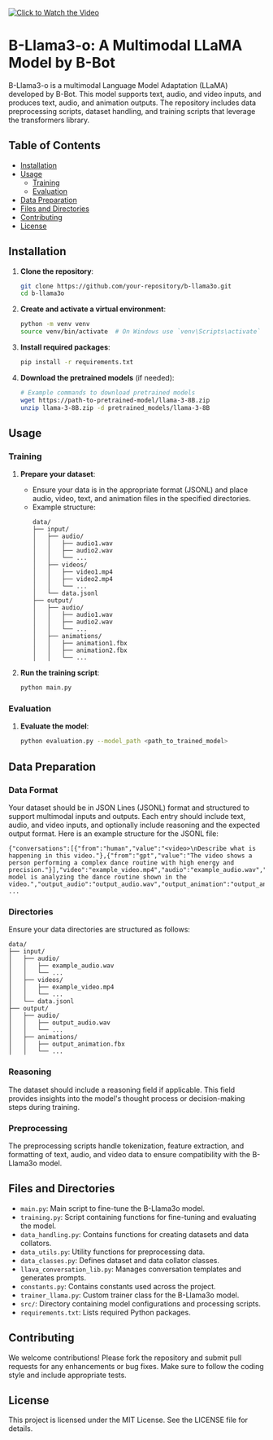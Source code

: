 [![Click to Watch the Video](https://img.youtube.com/vi/d00dspatedA/0.jpg)](https://www.youtube.com/watch?v=d00dspatedA)

# B-Llama3-o: A Multimodal LLaMA Model by B-Bot

B-Llama3-o is a multimodal Language Model Adaptation (LLaMA) developed by B-Bot. This model supports text, audio, and video inputs, and produces text, audio, and animation outputs. The repository includes data preprocessing scripts, dataset handling, and training scripts that leverage the transformers library.

## Table of Contents

- [Installation](#installation)
- [Usage](#usage)
   - [Training](#training)
   - [Evaluation](#evaluation)
- [Data Preparation](#data-preparation)
- [Files and Directories](#files-and-directories)
- [Contributing](#contributing)
- [License](#license)

## Installation

1. **Clone the repository**:
    ```bash
    git clone https://github.com/your-repository/b-llama3o.git
    cd b-llama3o
    ```

2. **Create and activate a virtual environment**:
    ```bash
    python -m venv venv
    source venv/bin/activate  # On Windows use `venv\Scripts\activate`
    ```

3. **Install required packages**:
    ```bash
    pip install -r requirements.txt
    ```

4. **Download the pretrained models** (if needed):
    ```bash
    # Example commands to download pretrained models
    wget https://path-to-pretrained-model/llama-3-8B.zip
    unzip llama-3-8B.zip -d pretrained_models/llama-3-8B
    ```

## Usage

### Training

1. **Prepare your dataset**:
   - Ensure your data is in the appropriate format (JSONL) and place audio, video, text, and animation files in the specified directories.
   - Example structure:
     ```
     data/
     ├── input/
     │   ├── audio/
     │   │   ├── audio1.wav
     │   │   ├── audio2.wav
     │   │   └── ...
     │   ├── videos/
     │   │   ├── video1.mp4
     │   │   ├── video2.mp4
     │   │   └── ...
     │   └── data.jsonl
     ├── output/
     │   ├── audio/
     │   │   ├── audio1.wav
     │   │   ├── audio2.wav
     │   │   └── ...
     │   ├── animations/
     │   │   ├── animation1.fbx
     │   │   ├── animation2.fbx
     │   │   └── ...
     ```

2. **Run the training script**:
    ```bash
    python main.py
    ```

### Evaluation

1. **Evaluate the model**:
    ```bash
    python evaluation.py --model_path <path_to_trained_model>
    ```

## Data Preparation

### Data Format

Your dataset should be in JSON Lines (JSONL) format and structured to support multimodal inputs and outputs. Each entry should include text, audio, and video inputs, and optionally include reasoning and the expected output format. Here is an example structure for the JSONL file:

```
{"conversations":[{"from":"human","value":"<video>\nDescribe what is happening in this video."},{"from":"gpt","value":"The video shows a person performing a complex dance routine with high energy and precision."}],"video":"example_video.mp4","audio":"example_audio.wav","reasoning":"The model is analyzing the dance routine shown in the video.","output_audio":"output_audio.wav","output_animation":"output_animation.fbx"}
...
```

### Directories

Ensure your data directories are structured as follows:

```
data/
├── input/
│   ├── audio/
│   │   ├── example_audio.wav
│   │   └── ...
│   ├── videos/
│   │   ├── example_video.mp4
│   │   └── ...
│   └── data.jsonl
├── output/
│   ├── audio/
│   │   ├── output_audio.wav
│   │   └── ...
│   ├── animations/
│   │   ├── output_animation.fbx
│   │   └── ...
```

### Reasoning

The dataset should include a reasoning field if applicable. This field provides insights into the model's thought process or decision-making steps during training.

### Preprocessing

The preprocessing scripts handle tokenization, feature extraction, and formatting of text, audio, and video data to ensure compatibility with the B-Llama3o model.

## Files and Directories

- `main.py`: Main script to fine-tune the B-Llama3o model.
- `training.py`: Script containing functions for fine-tuning and evaluating the model.
- `data_handling.py`: Contains functions for creating datasets and data collators.
- `data_utils.py`: Utility functions for preprocessing data.
- `data_classes.py`: Defines dataset and data collator classes.
- `llava_conversation_lib.py`: Manages conversation templates and generates prompts.
- `constants.py`: Contains constants used across the project.
- `trainer_llama.py`: Custom trainer class for the B-Llama3o model.
- `src/`: Directory containing model configurations and processing scripts.
- `requirements.txt`: Lists required Python packages.

## Contributing

We welcome contributions! Please fork the repository and submit pull requests for any enhancements or bug fixes. Make sure to follow the coding style and include appropriate tests.

## License

This project is licensed under the MIT License. See the LICENSE file for details.
